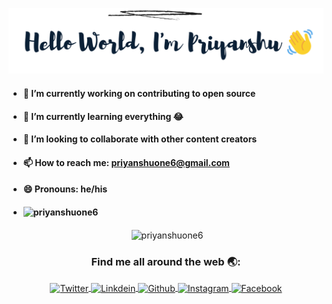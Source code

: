 [<img src = "https://github.com/priyanshuone6/priyanshuone6/blob/master/intro.png">](https://github.com/priyanshuone6)

- #### 🔭 I’m currently working on contributing to open source 
- #### 🌱 I’m currently learning everything 😂
- #### 👯 I’m looking to collaborate with other content creators
<!-- - #### 🤔 I’m looking for help with ...
- #### 💬 Ask me about ... -->
- #### 📫 How to reach me: priyanshuone6@gmail.com
- #### 😄 Pronouns: he/his
<!-- - #### ⚡ Fun fact: ... -->
- #### <p align="left"> <img src="https://komarev.com/ghpvc/?username=priyanshuone6" alt="priyanshuone6" /> </p>

<p align="center">&nbsp;<img align="center" src="https://github-readme-stats.vercel.app/api?username=priyanshuone6&show_icons=true&count_private=true" alt="priyanshuone6" /></p>

  <h3 align="center">Find me all around the web 🌏:</h3>
  
  <p align="center">
<a href="https://twitter.com/priyanshuone6" target="blank">
  <img align="center" alt="Twitter" width="30px" src="https://image.flaticon.com/icons/svg/733/733579.svg" />
</a>
<a href="https://linkedin.com/in/priyanshuone6" target="blank">
  <img align="center" alt="Linkdein" width="30px" src="https://image.flaticon.com/icons/svg/174/174857.svg" />
</a>
<a href="https://github.com/priyanshuone6" target="blank">
  <img align="center" alt="Github" width="30px" src="https://image.flaticon.com/icons/svg/25/25231.svg" />
</a>
<a href="https://instagram.com/priyanshuone6" target="blank">
  <img align="center" alt="Instagram" width="30px" src="https://image.flaticon.com/icons/svg/2111/2111463.svg" />
</a>
<a href="https://www.facebook.com/priyanshuone6" target="blank">
  <img align="center" alt="Facebook" width="30px" src="https://image.flaticon.com/icons/svg/733/733547.svg" />
</a></p>


